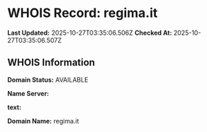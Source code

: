 # WHOIS Record: regima.it

**Last Updated:** 2025-10-27T03:35:06.506Z
**Checked At:** 2025-10-27T03:35:06.507Z

## WHOIS Information

**Domain Status:** AVAILABLE

**Name Server:** 

**text:** 

**Domain Name:** regima.it

